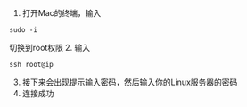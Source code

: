 1. 打开Mac的终端，输入
```
sudo -i
```
切换到root权限
2. 输入
```
ssh root@ip
```
3. 接下来会出现提示输入密码，然后输入你的Linux服务器的密码
4. 连接成功
